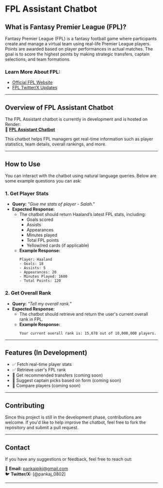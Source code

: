 # FPL Assistant Chatbot

## What is Fantasy Premier League (FPL)?

Fantasy Premier League (FPL) is a fantasy football game where participants create and manage a virtual team using real-life Premier League players. Points are awarded based on player performances in actual matches. The goal is to score the highest points by making strategic transfers, captain selections, and team formations.

### Learn More About FPL:
- [Official FPL Website](https://fantasy.premierleague.com/)
- [FPL Twitter/X Updates](https://twitter.com/OfficialFPL)

---

## Overview of FPL Assistant Chatbot

The FPL Assistant chatbot is currently in development and is hosted on Render:  
🔗 **[FPL Assistant Chatbot](https://fpl-assistant.onrender.com/chatbot/)**  

This chatbot helps FPL managers get real-time information such as player statistics, team details, overall rankings, and more.

---

## How to Use

You can interact with the chatbot using natural language queries. Below are some example questions you can ask:

### 1. **Get Player Stats**
   - **Query:** *"Give me stats of player - Salah."*
   - **Expected Response:**
     - The chatbot should return Haaland’s latest FPL stats, including:
       - Goals scored
       - Assists
       - Appearances
       - Minutes played
       - Total FPL points
       - Yellow/red cards (if applicable)
     - **Example Response:**
       ```
       Player: Haaland
       - Goals: 18
       - Assists: 5
       - Appearances: 20
       - Minutes Played: 1600
       - Total Points: 120
       ```

### 2. **Get Overall Rank**
   - **Query:** *"Tell my overall rank."*
   - **Expected Response:**
     - The chatbot should retrieve and return the user's current overall rank in FPL.
     - **Example Response:**
       ```
       Your current overall rank is: 15,678 out of 10,000,000 players.
       ```

---

## Features (In Development)
- ✅ Fetch real-time player stats  
- ✅ Retrieve user's FPL rank  
- 🚧 Get recommended transfers (coming soon)  
- 🚧 Suggest captain picks based on form (coming soon)  
- 🚧 Compare players (coming soon)  

---

## Contributing

Since this project is still in the development phase, contributions are welcome. If you'd like to help improve the chatbot, feel free to fork the repository and submit a pull request.

---

## Contact

If you have any suggestions or feedback, feel free to reach out:

📩 **Email:** pankajpjkj@gmail.com  
🐦 **Twitter/X:** [@pankaj_0802]

---
